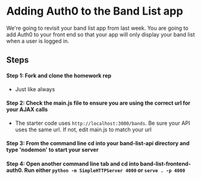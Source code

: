 # Adding Auth0 to the Band List app

We're going to revisit your band list app from last week. You are going to add Auth0 to your front end so that your app will only display your band list when a user is logged in.

## Steps
#### Step 1: Fork and clone the homework rep 
- Just like always

#### Step 2: Check the main.js file to ensure you are using the correct url for your AJAX calls
- The starter code uses `http://localhost:3000/bands`. Be sure your API uses the same url. If not, edit main.js to match your url

#### Step 3: From the command line cd into your band-list-api directory and type 'nodemon' to start your server

#### Step 4: Open another command line tab and cd into band-list-frontend-auth0. Run either `python -m SimpleHTTPServer 4000` or `serve . -p 4000`
